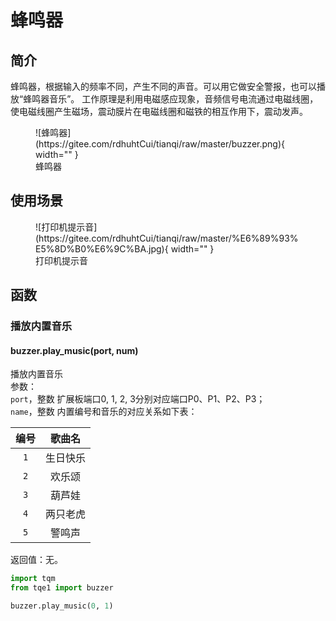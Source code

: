 # 蜂鸣器

## 简介

蜂鸣器，根据输入的频率不同，产生不同的声音。可以用它做安全警报，也可以播放“蜂鸣器音乐”。
工作原理是利用电磁感应现象，音频信号电流通过电磁线圈，使电磁线圈产生磁场，震动膜片在电磁线圈和磁铁的相互作用下，震动发声。

<figure markdown> 
    ![蜂鸣器](https://gitee.com/rdhuhtCui/tianqi/raw/master/buzzer.png){ width="" }
    <figcaption>蜂鸣器</figcaption>
</figure>

## 使用场景
<figure markdown> 
    ![打印机提示音](https://gitee.com/rdhuhtCui/tianqi/raw/master/%E6%89%93%E5%8D%B0%E6%9C%BA.jpg){ width="" }
    <figcaption>打印机提示音</figcaption>
</figure>

## 函数

### 播放内置音乐

#### buzzer.play_music(port, num)

播放内置音乐</br>
参数：
</br>`port`，整数 扩展板端口0, 1, 2, 3分别对应端口P0、P1、P2、P3；
</br>`name`，整数 内置编号和音乐的对应关系如下表：

|编号|歌曲名|
|:---:|:---:|
|   `1`    |生日快乐|
|   `2`    |欢乐颂|
|   `3`    |葫芦娃|
|   `4`    |两只老虎|
|   `5`    |警鸣声|

返回值：无。

```py
import tqm
from tqe1 import buzzer

buzzer.play_music(0, 1)
```
